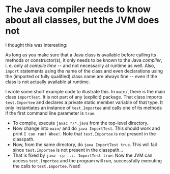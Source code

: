 The Java compiler needs to know about all classes, but the JVM does not
=======================================================================

I thought this was interesting:

As long as you make sure that a Java class is available before calling its methods or
constructor(s), it only needs to be known to the Java *compiler*, i. e.
only at *compile time* -- and not necessarily at runtime as well. Also, `import` statements using
the name of the class and even declarations using the (imported or fully qualified) class name
are always fine -- even if the class is not actually available at runtime.

I wrote some short example code to illustrate this. In `main/`, there
is the main class `ImportTest`. It is not part of any (explicit) package.
That class imports `test.Importee` and declares a private static member
variable of that type. It only instantiates an instance of `test.Importee`
and calls one of its methods if the first command line parameter is `true`.

- To compile, execute `javac */*.java` from the top-level directory.
- Now change into `main/` and do `java ImportTest`. This should work and
  print `I can run! Whee!`. Note that `test.Importee` is *not* present in
  the classpath.
- Now, from the same directory, do `java ImportTest true`. This will fail
  since `test.Importee` is not present in the classpath...
- That is fixed by `java -cp ..:. ImportTest true`: Now the JVM can access
  `test.Importee` and the program will run, successfully executing the calls
  to `test.Importee`. Neat!
